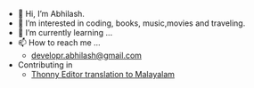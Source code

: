 - 👋 Hi, I’m Abhilash.
- 👀 I’m interested in coding, books, music,movies and traveling.
- 🌱 I’m currently learning ...
- 📫 How to reach me ...
  - developr.abhilash@gmail.com
- Contributing in
  - [Thonny Editor translation to Malayalam](https://poeditor.com/projects/po_edit?id_language=102&id=256075)  

<!---
dev-abhips/dev-abhips is a ✨ special ✨ repository because its `README.md` (this file) appears on your GitHub profile.
You can click the Preview link to take a look at your changes.
--->
